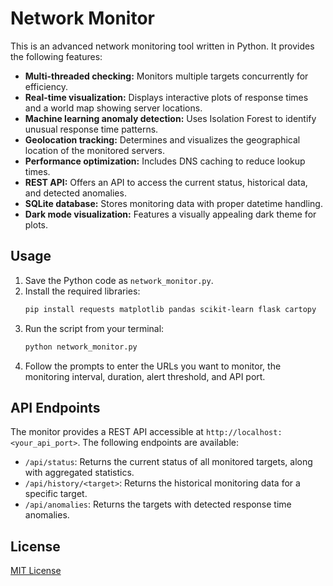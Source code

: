 # Network Monitor

This is an advanced network monitoring tool written in Python. It provides the following features:

-   **Multi-threaded checking:** Monitors multiple targets concurrently for efficiency.
-   **Real-time visualization:** Displays interactive plots of response times and a world map showing server locations.
-   **Machine learning anomaly detection:** Uses Isolation Forest to identify unusual response time patterns.
-   **Geolocation tracking:** Determines and visualizes the geographical location of the monitored servers.
-   **Performance optimization:** Includes DNS caching to reduce lookup times.
-   **REST API:** Offers an API to access the current status, historical data, and detected anomalies.
-   **SQLite database:** Stores monitoring data with proper datetime handling.
-   **Dark mode visualization:** Features a visually appealing dark theme for plots.

## Usage

1.  Save the Python code as `network_monitor.py`.
2.  Install the required libraries:
    ```bash
    pip install requests matplotlib pandas scikit-learn flask cartopy
    ```
3.  Run the script from your terminal:
    ```bash
    python network_monitor.py
    ```
4.  Follow the prompts to enter the URLs you want to monitor, the monitoring interval, duration, alert threshold, and API port.

## API Endpoints

The monitor provides a REST API accessible at `http://localhost:<your_api_port>`. The following endpoints are available:

-   `/api/status`: Returns the current status of all monitored targets, along with aggregated statistics.
-   `/api/history/<target>`: Returns the historical monitoring data for a specific target.
-   `/api/anomalies`: Returns the targets with detected response time anomalies.


## License

[MIT License](LICENSE)

